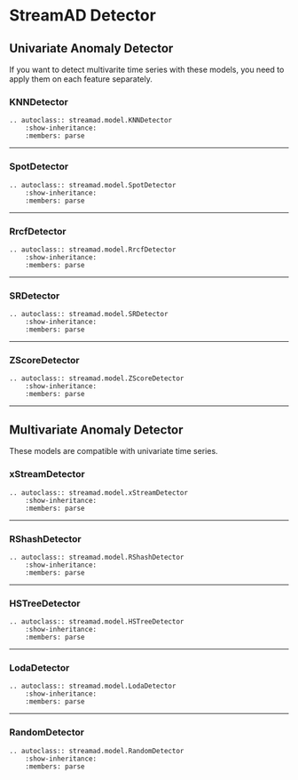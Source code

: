 
# StreamAD Detector


## Univariate Anomaly Detector

If you want to detect multivarite time series with these models, you need to apply them on each feature separately.
### KNNDetector

```{eval-rst}
.. autoclass:: streamad.model.KNNDetector
    :show-inheritance:
    :members: parse
```

----

### SpotDetector

```{eval-rst}
.. autoclass:: streamad.model.SpotDetector
    :show-inheritance:
    :members: parse
```


----


### RrcfDetector

```{eval-rst}
.. autoclass:: streamad.model.RrcfDetector
    :show-inheritance:
    :members: parse
```

----


### SRDetector

```{eval-rst}
.. autoclass:: streamad.model.SRDetector
    :show-inheritance:
    :members: parse
```

----


### ZScoreDetector

```{eval-rst}
.. autoclass:: streamad.model.ZScoreDetector
    :show-inheritance:
    :members: parse
```

----


## Multivariate Anomaly Detector

These models are compatible with univariate time series.

### xStreamDetector

```{eval-rst}
.. autoclass:: streamad.model.xStreamDetector
    :show-inheritance:
    :members: parse
```

----

### RShashDetector

```{eval-rst}
.. autoclass:: streamad.model.RShashDetector
    :show-inheritance:
    :members: parse
```

----

### HSTreeDetector

```{eval-rst}
.. autoclass:: streamad.model.HSTreeDetector
    :show-inheritance:
    :members: parse
```

----

### LodaDetector

```{eval-rst}
.. autoclass:: streamad.model.LodaDetector
    :show-inheritance:
    :members: parse
```

----

### RandomDetector

```{eval-rst}
.. autoclass:: streamad.model.RandomDetector
    :show-inheritance:
    :members: parse
```
